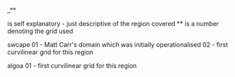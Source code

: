 <domain>_**

<domain> is self explanatory - just descriptive of the region covered
         ** is a number denoting the grid used 

swcape 
         01 - Matt Carr's domain which was initially operationalised 
         02 - first curvilinear grid for this region

algoa 
         01  - first curvilinear grid for this region
 

